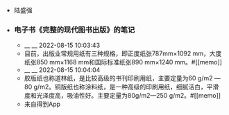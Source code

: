 - 陆盛强
- ### 电子书《完整的现代图书出版》的笔记
    - __ __ 2022-08-15 10:03:43
    - 目前，出版业常规用纸有三种规格，即正度纸张787mm×1092 mm，大度纸张850 mm×1168 mm和国际标准纸张890 mm×1240 mm。#[[memo]]
    - __ __ 2022-08-15 10:04:04
    - 胶版纸也称道林纸，是比较高级的书刊印刷用纸，主要定量为60 g/m2 —80 g/m2。铜版纸也称涂料纸，是一种高级的印刷用纸，细腻洁白，平滑度和光泽度高，吸油性好。主要定量为80g/m2—250 g/m2。#[[memo]]
    - 来自得到App
